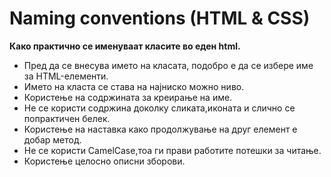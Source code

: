 # Naming conventions (HTML & CSS)
**Како практично се именуваат класите во еден html.**
* Пред да се внесува името на класата, подобро е да се избере име за HTML-елементи.
* Името на класта се става на најниско можно ниво.
* Користење на содржината за креирање на име.
* Не се користи содржина доколку сликата,иконата и слично се попрактичен белек.
* Користење на наставка како продолжување на друг елемент е добар метод.
* Не се користи CamelCase,тоа ги прави работите потешки за читање.
* Користење целосно описни зборови.
